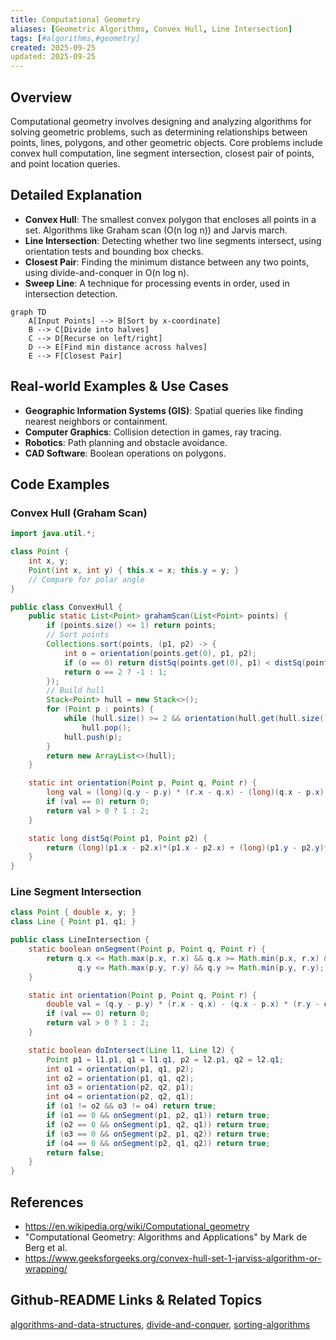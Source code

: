 ```yaml
---
title: Computational Geometry
aliases: [Geometric Algorithms, Convex Hull, Line Intersection]
tags: [#algorithms,#geometry]
created: 2025-09-25
updated: 2025-09-25
---
```


## Overview
Computational geometry involves designing and analyzing algorithms for solving geometric problems, such as determining relationships between points, lines, polygons, and other geometric objects. Core problems include convex hull computation, line segment intersection, closest pair of points, and point location queries.

## Detailed Explanation
- **Convex Hull**: The smallest convex polygon that encloses all points in a set. Algorithms like Graham scan (O(n log n)) and Jarvis march.
- **Line Intersection**: Detecting whether two line segments intersect, using orientation tests and bounding box checks.
- **Closest Pair**: Finding the minimum distance between any two points, using divide-and-conquer in O(n log n).
- **Sweep Line**: A technique for processing events in order, used in intersection detection.

```mermaid
graph TD
    A[Input Points] --> B[Sort by x-coordinate]
    B --> C[Divide into halves]
    C --> D[Recurse on left/right]
    D --> E[Find min distance across halves]
    E --> F[Closest Pair]
```

## Real-world Examples & Use Cases
- **Geographic Information Systems (GIS)**: Spatial queries like finding nearest neighbors or containment.
- **Computer Graphics**: Collision detection in games, ray tracing.
- **Robotics**: Path planning and obstacle avoidance.
- **CAD Software**: Boolean operations on polygons.

## Code Examples
### Convex Hull (Graham Scan)
```java
import java.util.*;

class Point {
    int x, y;
    Point(int x, int y) { this.x = x; this.y = y; }
    // Compare for polar angle
}

public class ConvexHull {
    public static List<Point> grahamScan(List<Point> points) {
        if (points.size() <= 1) return points;
        // Sort points
        Collections.sort(points, (p1, p2) -> {
            int o = orientation(points.get(0), p1, p2);
            if (o == 0) return distSq(points.get(0), p1) < distSq(points.get(0), p2) ? -1 : 1;
            return o == 2 ? -1 : 1;
        });
        // Build hull
        Stack<Point> hull = new Stack<>();
        for (Point p : points) {
            while (hull.size() >= 2 && orientation(hull.get(hull.size()-2), hull.peek(), p) != 2)
                hull.pop();
            hull.push(p);
        }
        return new ArrayList<>(hull);
    }

    static int orientation(Point p, Point q, Point r) {
        long val = (long)(q.y - p.y) * (r.x - q.x) - (long)(q.x - p.x) * (r.y - q.y);
        if (val == 0) return 0;
        return val > 0 ? 1 : 2;
    }

    static long distSq(Point p1, Point p2) {
        return (long)(p1.x - p2.x)*(p1.x - p2.x) + (long)(p1.y - p2.y)*(p1.y - p2.y);
    }
}
```

### Line Segment Intersection
```java
class Point { double x, y; }
class Line { Point p1, q1; }

public class LineIntersection {
    static boolean onSegment(Point p, Point q, Point r) {
        return q.x <= Math.max(p.x, r.x) && q.x >= Math.min(p.x, r.x) &&
               q.y <= Math.max(p.y, r.y) && q.y >= Math.min(p.y, r.y);
    }

    static int orientation(Point p, Point q, Point r) {
        double val = (q.y - p.y) * (r.x - q.x) - (q.x - p.x) * (r.y - q.y);
        if (val == 0) return 0;
        return val > 0 ? 1 : 2;
    }

    static boolean doIntersect(Line l1, Line l2) {
        Point p1 = l1.p1, q1 = l1.q1, p2 = l2.p1, q2 = l2.q1;
        int o1 = orientation(p1, q1, p2);
        int o2 = orientation(p1, q1, q2);
        int o3 = orientation(p2, q2, p1);
        int o4 = orientation(p2, q2, q1);
        if (o1 != o2 && o3 != o4) return true;
        if (o1 == 0 && onSegment(p1, p2, q1)) return true;
        if (o2 == 0 && onSegment(p1, q2, q1)) return true;
        if (o3 == 0 && onSegment(p2, p1, q2)) return true;
        if (o4 == 0 && onSegment(p2, q1, q2)) return true;
        return false;
    }
}
```

## References
- https://en.wikipedia.org/wiki/Computational_geometry
- "Computational Geometry: Algorithms and Applications" by Mark de Berg et al.
- https://www.geeksforgeeks.org/convex-hull-set-1-jarviss-algorithm-or-wrapping/

## Github-README Links & Related Topics
[algorithms-and-data-structures](../algorithms-and-data-structures/README.md), [divide-and-conquer](../../divide-and-conquer/README.md), [sorting-algorithms](../../sorting-algorithms/README.md)